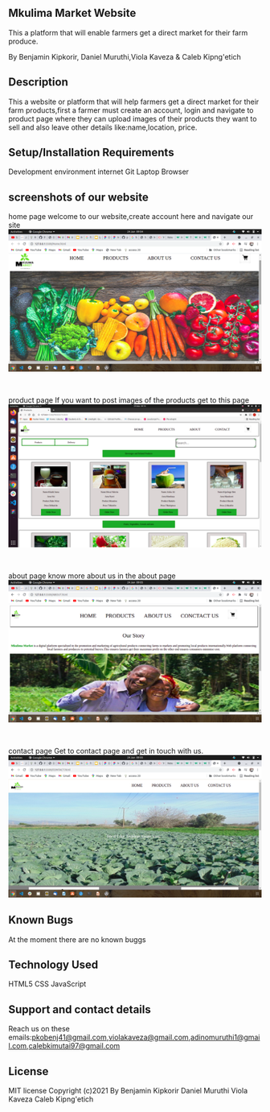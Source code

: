 ## Mkulima Market Website
This a platform that will enable farmers  get a direct market for their farm produce. 

By Benjamin Kipkorir, Daniel Muruthi,Viola Kaveza & Caleb Kipng'etich

## Description
This a website or platform that will help farmers get a direct market for their farm products,first a farmer must create an account, login and navigate to product page where they can upload images of their products they want to sell and also leave other details like:name,location, price.

## Setup/Installation Requirements
Development environment
internet
Git
Laptop
Browser
## screenshots of our website
home page
welcome to our website,create account here and navigate our site
<img src="./images/home.png" alt="home page">
<p>&nbsp;</p>
product page
If you want to post images of the products get to this page
<img src="./images/product.png" alt="product page">
<p>&nbsp;</p>
about page
know more about us in the about page
<img src="./images/about.png" alt="about page">
<p>&nbsp;</p>
contact page
Get to contact page and get in touch with us.
<img src="./images/contact.png" alt="contact page">




## Known Bugs
At the moment there are no known buggs

## Technology Used
HTML5
CSS 
JavaScript

## Support and contact details
Reach us on these emails:pkobenj41@gmail.com,violakaveza@gmail.com,adinomuruthi1@gmail.com,calebkimutai97@gmail.com

## License
MIT license
Copyright (c)2021 By Benjamin Kipkorir
                     Daniel Muruthi
                     Viola Kaveza
                     Caleb Kipng'etich   